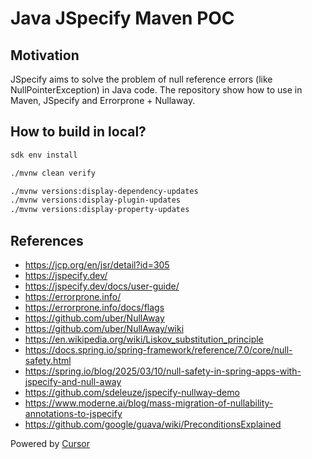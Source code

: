 # Java JSpecify Maven POC

## Motivation

JSpecify aims to solve the problem of null reference errors (like NullPointerException) in Java code. The repository show how to use in Maven, JSpecify and Errorprone + Nullaway.

## How to build in local?

```bash
sdk env install

./mvnw clean verify

./mvnw versions:display-dependency-updates
./mvnw versions:display-plugin-updates
./mvnw versions:display-property-updates

```

## References

- https://jcp.org/en/jsr/detail?id=305
- https://jspecify.dev/
- https://jspecify.dev/docs/user-guide/
- https://errorprone.info/
- https://errorprone.info/docs/flags
- https://github.com/uber/NullAway
- https://github.com/uber/NullAway/wiki
- https://en.wikipedia.org/wiki/Liskov_substitution_principle
- https://docs.spring.io/spring-framework/reference/7.0/core/null-safety.html
- https://spring.io/blog/2025/03/10/null-safety-in-spring-apps-with-jspecify-and-null-away
- https://github.com/sdeleuze/jspecify-nullway-demo
- https://www.moderne.ai/blog/mass-migration-of-nullability-annotations-to-jspecify
- https://github.com/google/guava/wiki/PreconditionsExplained

Powered by [Cursor](https://www.cursor.com/)
